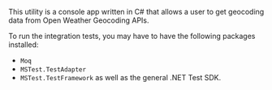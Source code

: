 This utility is a console app written in C# that allows a user to get geocoding data from Open Weather Geocoding APIs.

To run the integration tests, you may have to have the following packages installed:
* `Moq`
* `MSTest.TestAdapter`
* `MSTest.TestFramework`
as well as the general .NET Test SDK.

